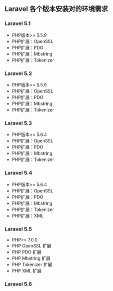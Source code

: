## Laravel 各个版本安装对的环境需求

### Laravel 5.1

* PHP版本&gt;= 5.5.9
* PHP扩展：OpenSSL
* PHP扩展：PDO
* PHP扩展：Mbstring
* PHP扩展：Tokenizer

### Laravel 5.2

* PHP版本&gt;= 5.5.9
* PHP扩展：OpenSSL
* PHP扩展：PDO
* PHP扩展：Mbstring
* PHP扩展：Tokenizer

### Laravel 5.3

* PHP版本&gt;= 5.6.4
* PHP扩展：OpenSSL
* PHP扩展：PDO
* PHP扩展：Mbstring
* PHP扩展：Tokenizer

### Laravel 5.4

* PHP版本&gt;= 5.6.4
* PHP扩展：OpenSSL
* PHP扩展：PDO
* PHP扩展：Mbstring
* PHP扩展：Tokenizer
* PHP扩展：XML

### Laravel 5.5

* PHP&gt;= 7.0.0
* PHP OpenSSL 扩展
* PHP PDO 扩展
* PHP Mbstring 扩展
* PHP Tokenizer 扩展
* PHP XML 扩展

### Laravel 5.6





